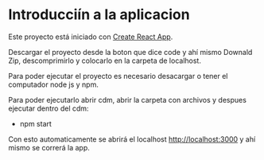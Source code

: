 # Introducciín a la aplicacion 

Este proyecto está iniciado con [Create React App](https://github.com/facebook/create-react-app).

Descargar  el proyecto desde la boton que dice code y ahí mismo Downald Zip, descomprimirlo 
y colocarlo en la carpeta de localhost.

Para poder ejecutar el proyecto es necesario desacargar o tener el computador node js y npm.

Para poder ejecutarlo abrir cdm, abrir la carpeta con archivos y despues ejecutar
dentro del cdm:

- npm start

Con esto automaticamente se abrirá el localhost [http://localhost:3000](http://localhost:3000) 
y ahí mismo se correrá la app.


